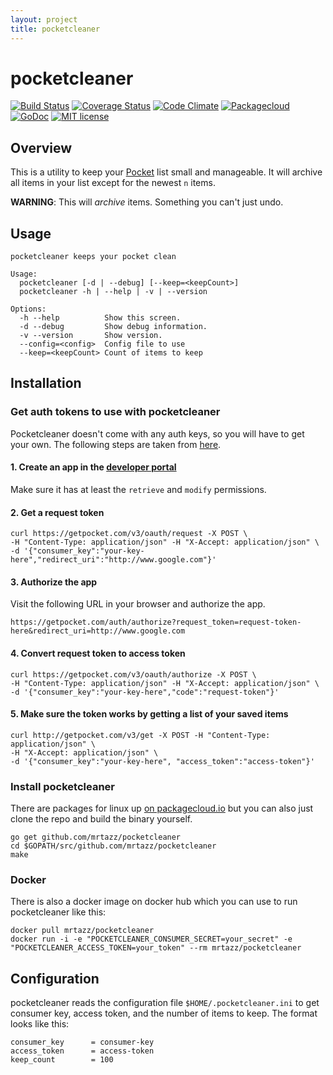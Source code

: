 ```yaml
---
layout: project
title: pocketcleaner
---
```

# pocketcleaner

[![Build Status](https://travis-ci.org/mrtazz/pocketcleaner.svg?branch=master)](https://travis-ci.org/mrtazz/pocketcleaner)
[![Coverage Status](https://coveralls.io/repos/mrtazz/pocketcleaner/badge.svg?branch=master&service=github)](https://coveralls.io/github/mrtazz/pocketcleaner?branch=master)
[![Code Climate](https://codeclimate.com/github/mrtazz/pocketcleaner/badges/gpa.svg)](https://codeclimate.com/github/mrtazz/pocketcleaner)
[![Packagecloud](https://img.shields.io/badge/packagecloud-available-brightgreen.svg)](https://packagecloud.io/mrtazz/pocketcleaner)
[![GoDoc](https://godoc.org/github.com/mrtazz/pocketcleaner?status.svg)](https://godoc.org/github.com/mrtazz/pocketcleaner)
[![MIT license](https://img.shields.io/badge/license-MIT-blue.svg)](http://opensource.org/licenses/MIT)

## Overview

This is a utility to keep your [Pocket](https://getpocket.com) list small and
manageable. It will archive all items in your list except for the newest `n`
items.

**WARNING**: This will *archive* items. Something you can't just undo.

## Usage
```
pocketcleaner keeps your pocket clean

Usage:
  pocketcleaner [-d | --debug] [--keep=<keepCount>]
  pocketcleaner -h | --help | -v | --version

Options:
  -h --help          Show this screen.
  -d --debug         Show debug information.
  -v --version       Show version.
  --config=<config>  Config file to use
  --keep=<keepCount> Count of items to keep
```

## Installation

### Get auth tokens to use with pocketcleaner

Pocketcleaner doesn't come with any auth keys, so you will have to get your
own. The following steps are taken from
[here](http://www.jamesfmackenzie.com/getting-started-with-the-pocket-developer-api/).

#### 1. Create an app in the [developer portal](http://getpocket.com/developer/)

Make sure it has at least the `retrieve` and `modify` permissions.

#### 2. Get a request token

```
curl https://getpocket.com/v3/oauth/request -X POST \
-H "Content-Type: application/json" -H "X-Accept: application/json" \
-d '{"consumer_key":"your-key-here","redirect_uri":"http://www.google.com"}'
```

#### 3. Authorize the app

Visit the following URL in your browser and authorize the app.

```
https://getpocket.com/auth/authorize?request_token=request-token-here&redirect_uri=http://www.google.com
```

#### 4. Convert request token to access token

```
curl https://getpocket.com/v3/oauth/authorize -X POST \
-H "Content-Type: application/json" -H "X-Accept: application/json" \
-d '{"consumer_key":"your-key-here","code":"request-token"}'
```

#### 5. Make sure the token works by getting a list of your saved items

```
curl http://getpocket.com/v3/get -X POST -H "Content-Type: application/json" \
-H "X-Accept: application/json" \
-d '{"consumer_key":"your-key-here", "access_token":"access-token"}'
```

### Install pocketcleaner

There are packages for linux up [on
packagecloud.io](https://packagecloud.io/mrtazz/pocketcleaner) but you can also just clone the repo and build the binary yourself.

```
go get github.com/mrtazz/pocketcleaner
cd $GOPATH/src/github.com/mrtazz/pocketcleaner
make
```

### Docker
There is also a docker image on docker hub which you can use to run
pocketcleaner like this:

```
docker pull mrtazz/pocketcleaner
docker run -i -e "POCKETCLEANER_CONSUMER_SECRET=your_secret" -e "POCKETCLEANER_ACCESS_TOKEN=your_token" --rm mrtazz/pocketcleaner
```

## Configuration
pocketcleaner reads the configuration file `$HOME/.pocketcleaner.ini` to get
consumer key, access token, and the number of items to keep. The format looks
like this:

```
consumer_key      = consumer-key
access_token      = access-token
keep_count        = 100
```
